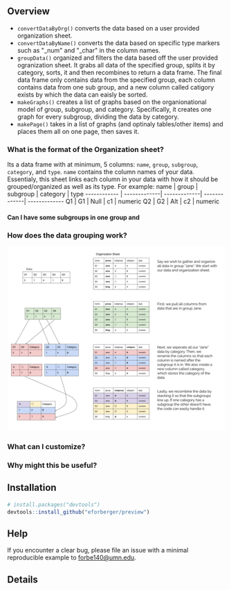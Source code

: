 ## Overview

- `convertDataByOrg()` converts the data based on a user provided organization sheet.
- `convertDataByName()` converts the data based on specific type markers such as "_num" and "_char" in the column names.
- `groupData()` organized and filters the data based off the user provided ogranization sheet. It grabs all data of the specified group, splits it by category, sorts, it and then recombines to return a data frame. The final data frame only contains data from the specified group, each column contains data from one sub group, and a new column called catigory exists by which the data can eaisly be sorted.
- `makeGraphs()` creates a list of graphs based on the organionational model of group, subgroup, and category. Specifically, it creates one graph for every subgroup, dividing the data by category. 
- `makePage()` takes in a list of graphs (and optinaly tables/other items) and places them all on one page, then saves it.

### What is the format of the Organization sheet?
Its a data frame with at minimum, 5 columns: `name`, `group`, `subgroup`, `category`, and `type`. `name` contains the column names of your data. Essentialy, this sheet links each column in your data with how it should be grouped/organized as well as its type.
For example:
name | group | subgroup | category | type
------------ | -------------| -------------| -------------| -------------
Q1 | G1 | Null | c1 | numeric
Q2 | G2 | Alt | c2 | numeric

#### Can I have some subgroups in one group and 

### How does the data grouping work?
![img](https://github.com/Eforberger/preview/blob/master/misc/grouping_overview.png)

### What can I customize?

### Why might this be useful?

## Installation
``` r
# install.packages("devtools")
devtools::install_github("eforberger/preview")
```
## Help
If you encounter a clear bug, please file an issue with a minimal
reproducible example to forbe140@umn.edu.

## Details



